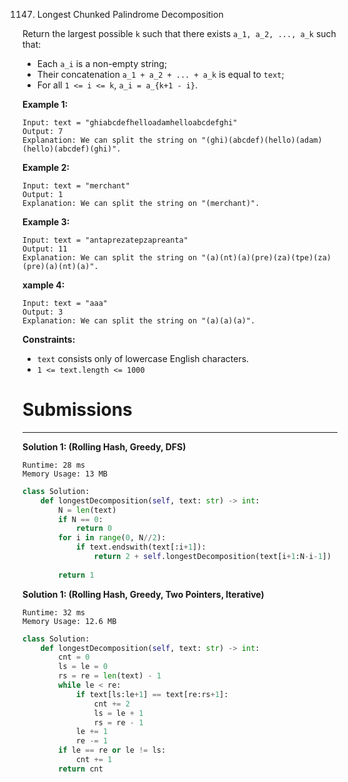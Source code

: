 1147. Longest Chunked Palindrome Decomposition

Return the largest possible `k` such that there exists `a_1, a_2, ..., a_k` such that:

* Each `a_i` is a non-empty string;
* Their concatenation `a_1 + a_2 + ... + a_k` is equal to `text`;
* For all `1 <= i <= k`,  `a_i = a_{k+1 - i}`.
 

**Example 1:**
```
Input: text = "ghiabcdefhelloadamhelloabcdefghi"
Output: 7
Explanation: We can split the string on "(ghi)(abcdef)(hello)(adam)(hello)(abcdef)(ghi)".
```

**Example 2:**
```
Input: text = "merchant"
Output: 1
Explanation: We can split the string on "(merchant)".
```

**Example 3:**
```
Input: text = "antaprezatepzapreanta"
Output: 11
Explanation: We can split the string on "(a)(nt)(a)(pre)(za)(tpe)(za)(pre)(a)(nt)(a)".
```

**xample 4:**
```
Input: text = "aaa"
Output: 3
Explanation: We can split the string on "(a)(a)(a)".
```

**Constraints:**

* `text` consists only of lowercase English characters.
* `1 <= text.length <= 1000`

# Submissions
---
**Solution 1: (Rolling Hash, Greedy, DFS)**
```
Runtime: 28 ms
Memory Usage: 13 MB
```
```python
class Solution:
    def longestDecomposition(self, text: str) -> int:  
        N = len(text)
        if N == 0: 
            return 0
        for i in range(0, N//2):
            if text.endswith(text[:i+1]):
                return 2 + self.longestDecomposition(text[i+1:N-i-1])
        
        return 1
```

**Solution 1: (Rolling Hash, Greedy, Two Pointers, Iterative)**
```
Runtime: 32 ms
Memory Usage: 12.6 MB
```
```python
class Solution:
    def longestDecomposition(self, text: str) -> int:  
        cnt = 0
        ls = le = 0
        rs = re = len(text) - 1
        while le < re:
            if text[ls:le+1] == text[re:rs+1]:
                cnt += 2
                ls = le + 1
                rs = re - 1 
            le += 1
            re -= 1
        if le == re or le != ls:
            cnt += 1
        return cnt
```